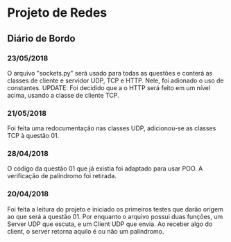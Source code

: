 # Projeto de Redes
## Diário de Bordo

### 23/05/2018
O arquivo "sockets.py" será usado para todas as questões e conterá as classes de cliente e servidor UDP, TCP e HTTP. Nele, foi adionado o uso de constantes. UPDATE: Foi decidido que a o HTTP será feito em um nível acima, usando a classe de cliente TCP.

### 21/05/2018
Foi feita uma redocumentação nas classes UDP, adicionou-se as classes TCP à questão 01.

### 28/04/2018
O código da questão 01 que já existia foi adaptado para usar POO. A verificação de palíndromo foi retirada.

### 20/04/2018
Foi feita a leitura do projeto e iniciado os primeiros testes que darão origem ao que será a questão 01. Por enquanto o arquivo possui duas funções, um Server UDP que escuta, e um Client UDP que envia. Ao receber algo do client, o server retorna aquilo é ou não um palíndromo. 

